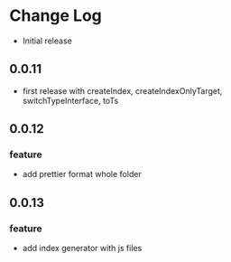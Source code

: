 # Change Log

- Initial release

## 0.0.11
- first release with createIndex, createIndexOnlyTarget, switchTypeInterface, toTs
  
## 0.0.12

### feature
- add prettier format whole folder

## 0.0.13

### feature
- add index generator with js files